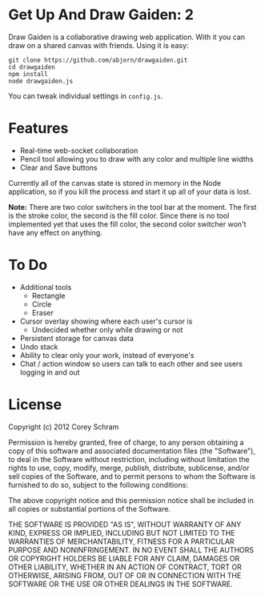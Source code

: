 # Get Up And Draw Gaiden: 2

Draw Gaiden is a collaborative drawing web application. With it you can draw on a shared canvas with friends. Using it is easy:

	git clone https://github.com/abjorn/drawgaiden.git
	cd drawgaiden
	npm install
	node drawgaiden.js

You can tweak individual settings in `config.js`.

# Features

* Real-time web-socket collaboration
* Pencil tool allowing you to draw with any color and multiple line widths
* Clear and Save buttons

Currently all of the canvas state is stored in memory in the Node application, so if you kill the process and start it up all of your data is lost.

**Note:** There are two color switchers in the tool bar at the moment. The first is the stroke color, the second is the fill color. Since there is no tool implemented yet that uses the fill color, the second color switcher won't have any effect on anything.

# To Do

* Additional tools
	+ Rectangle
	+ Circle
	+ Eraser
* Cursor overlay showing where each user's cursor is
	+ Undecided whether only while drawing or not
* Persistent storage for canvas data
* Undo stack
* Ability to clear only your work, instead of everyone's
* Chat / action window so users can talk to each other and see users logging in and out

# License

Copyright (c) 2012 Corey Schram

Permission is hereby granted, free of charge, to any person obtaining a copy of this software and associated documentation files (the "Software"), to deal in the Software without restriction, including without limitation the rights to use, copy, modify, merge, publish, distribute, sublicense, and/or sell copies of the Software, and to permit persons to whom the Software is furnished to do so, subject to the following conditions:

The above copyright notice and this permission notice shall be included in all copies or substantial portions of the Software.

THE SOFTWARE IS PROVIDED "AS IS", WITHOUT WARRANTY OF ANY KIND, EXPRESS OR IMPLIED, INCLUDING BUT NOT LIMITED TO THE WARRANTIES OF MERCHANTABILITY, FITNESS FOR A PARTICULAR PURPOSE AND NONINFRINGEMENT. IN NO EVENT SHALL THE AUTHORS OR COPYRIGHT HOLDERS BE LIABLE FOR ANY CLAIM, DAMAGES OR OTHER LIABILITY, WHETHER IN AN ACTION OF CONTRACT, TORT OR OTHERWISE, ARISING FROM, OUT OF OR IN CONNECTION WITH THE SOFTWARE OR THE USE OR OTHER DEALINGS IN THE SOFTWARE.
